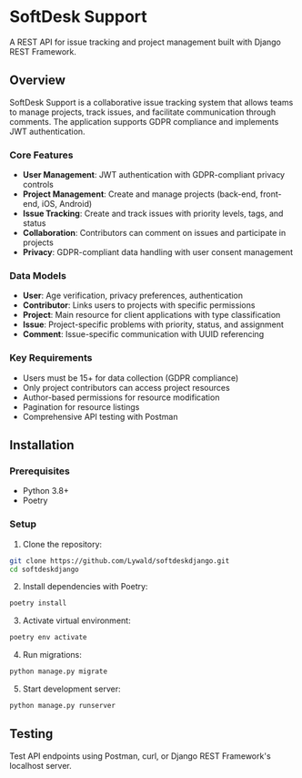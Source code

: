 # SoftDesk Support

A REST API for issue tracking and project management built with Django REST Framework.

## Overview

SoftDesk Support is a collaborative issue tracking system that allows teams to manage projects, track issues, and facilitate communication through comments. The application supports GDPR compliance and implements JWT authentication.

### Core Features

- **User Management**: JWT authentication with GDPR-compliant privacy controls
- **Project Management**: Create and manage projects (back-end, front-end, iOS, Android)
- **Issue Tracking**: Create and track issues with priority levels, tags, and status
- **Collaboration**: Contributors can comment on issues and participate in projects
- **Privacy**: GDPR-compliant data handling with user consent management

### Data Models

- **User**: Age verification, privacy preferences, authentication
- **Contributor**: Links users to projects with specific permissions
- **Project**: Main resource for client applications with type classification
- **Issue**: Project-specific problems with priority, status, and assignment
- **Comment**: Issue-specific communication with UUID referencing

### Key Requirements

- Users must be 15+ for data collection (GDPR compliance)
- Only project contributors can access project resources
- Author-based permissions for resource modification
- Pagination for resource listings
- Comprehensive API testing with Postman

## Installation

### Prerequisites

- Python 3.8+
- Poetry

### Setup

1. Clone the repository:
```bash
git clone https://github.com/Lywald/softdeskdjango.git
cd softdeskdjango
```

2. Install dependencies with Poetry:
```bash
poetry install
```

3. Activate virtual environment:
```bash
poetry env activate
```

4. Run migrations:
```bash
python manage.py migrate
```

5. Start development server:
```bash
python manage.py runserver
```

## Testing

Test API endpoints using Postman, curl, or Django REST Framework's localhost server.
